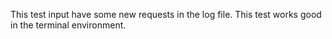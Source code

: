 This test input have some new requests in the log file. This test works good in the terminal environment.
